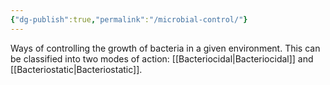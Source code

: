 ```yaml
---
{"dg-publish":true,"permalink":"/microbial-control/"}
---
```


Ways of controlling the growth of bacteria in a given environment. This can be classified into two modes of action: [[Bacteriocidal\|Bacteriocidal]] and [[Bacteriostatic\|Bacteriostatic]]. 